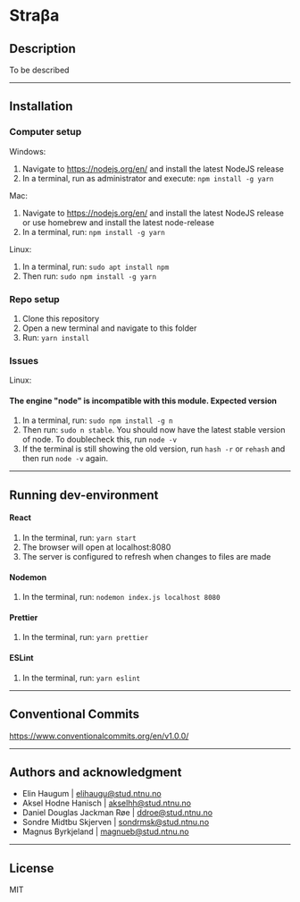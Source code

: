 # Straβa
## Description
To be described

***

## Installation

### Computer setup

Windows:
1. Navigate to https://nodejs.org/en/ and install the latest NodeJS release
2. In a terminal, run as administrator and execute: `npm install -g yarn`

Mac:
1. Navigate to https://nodejs.org/en/ and install the latest NodeJS release
or use homebrew and install the latest node-release
2. In a terminal, run: `npm install -g yarn`

Linux:
1. In a terminal, run: `sudo apt install npm`
2. Then run: `sudo npm install -g yarn`


### Repo setup

1. Clone this repository
2. Open a new terminal and navigate to this folder
3. Run: `yarn install`

### Issues
Linux:
#### The engine "node" is incompatible with this module. Expected version
1. In a terminal, run: `sudo npm install -g n`
2. Then run: `sudo n stable`. You should now have the latest stable version of node. To doublecheck this, run `node -v`
3. If the terminal is still showing the old version, run `hash -r` or `rehash` and then run `node -v` again.

***

## Running dev-environment

#### React
1. In the terminal, run: `yarn start`
2. The browser will open at localhost:8080
3. The server is configured to refresh when changes to files are made

#### Nodemon
1. In the terminal, run: `nodemon index.js localhost 8080`


#### Prettier
1. In the terminal, run: `yarn prettier`


#### ESLint
1. In the terminal, run: `yarn eslint`


***

## Conventional Commits
https://www.conventionalcommits.org/en/v1.0.0/

***


## Authors and acknowledgment
- Elin Haugum | elihaugu@stud.ntnu.no
- Aksel Hodne Hanisch | akselhh@stud.ntnu.no
- Daniel Douglas Jackman Røe | ddroe@stud.ntnu.no
- Sondre Midtbu Skjerven | sondrmsk@stud.ntnu.no
- Magnus Byrkjeland | magnueb@stud.ntnu.no

***

## License
MIT

